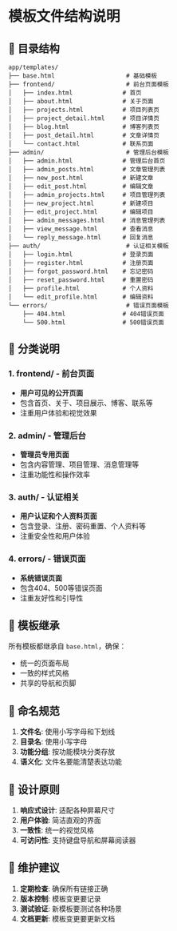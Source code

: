 # 模板文件结构说明

## 📁 目录结构

```
app/templates/
├── base.html                    # 基础模板
├── frontend/                    # 前台页面模板
│   ├── index.html              # 首页
│   ├── about.html              # 关于页面
│   ├── projects.html           # 项目列表页
│   ├── project_detail.html     # 项目详情页
│   ├── blog.html               # 博客列表页
│   ├── post_detail.html        # 文章详情页
│   └── contact.html            # 联系页面
├── admin/                       # 管理后台模板
│   ├── admin.html              # 管理后台首页
│   ├── admin_posts.html        # 文章管理列表
│   ├── new_post.html           # 新建文章
│   ├── edit_post.html          # 编辑文章
│   ├── admin_projects.html     # 项目管理列表
│   ├── new_project.html        # 新建项目
│   ├── edit_project.html       # 编辑项目
│   ├── admin_messages.html     # 消息管理列表
│   ├── view_message.html       # 查看消息
│   └── reply_message.html      # 回复消息
├── auth/                        # 认证相关模板
│   ├── login.html              # 登录页面
│   ├── register.html           # 注册页面
│   ├── forgot_password.html    # 忘记密码
│   ├── reset_password.html     # 重置密码
│   ├── profile.html            # 个人资料
│   └── edit_profile.html       # 编辑资料
└── errors/                      # 错误页面模板
    ├── 404.html                # 404错误页面
    └── 500.html                # 500错误页面
```

## 🎯 分类说明

### 1. **frontend/** - 前台页面
- **用户可见的公开页面**
- 包含首页、关于、项目展示、博客、联系等
- 注重用户体验和视觉效果

### 2. **admin/** - 管理后台
- **管理员专用页面**
- 包含内容管理、项目管理、消息管理等
- 注重功能性和操作效率

### 3. **auth/** - 认证相关
- **用户认证和个人资料页面**
- 包含登录、注册、密码重置、个人资料等
- 注重安全性和用户体验

### 4. **errors/** - 错误页面
- **系统错误页面**
- 包含404、500等错误页面
- 注重友好性和引导性

## 🔧 模板继承

所有模板都继承自 `base.html`，确保：
- 统一的页面布局
- 一致的样式风格
- 共享的导航和页脚

## 📝 命名规范

1. **文件名**: 使用小写字母和下划线
2. **目录名**: 使用小写字母
3. **功能分组**: 按功能模块分类存放
4. **语义化**: 文件名要能清楚表达功能

## 🎨 设计原则

1. **响应式设计**: 适配各种屏幕尺寸
2. **用户体验**: 简洁直观的界面
3. **一致性**: 统一的视觉风格
4. **可访问性**: 支持键盘导航和屏幕阅读器

## 🔄 维护建议

1. **定期检查**: 确保所有链接正确
2. **版本控制**: 模板变更要记录
3. **测试验证**: 新模板要测试各种场景
4. **文档更新**: 模板变更要更新文档 